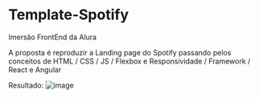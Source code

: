 # Template-Spotify

Imersão FrontEnd da Alura

A proposta é reproduzir a Landing page do Spotify passando pelos conceitos de HTML / CSS / JS / Flexbox e Responsividade / Framework / React e Angular

Resultado:
![image](https://github.com/larissafr1/Template-Spotify/assets/66026511/f5ecea35-8c09-4347-8634-679e30bceaab)
